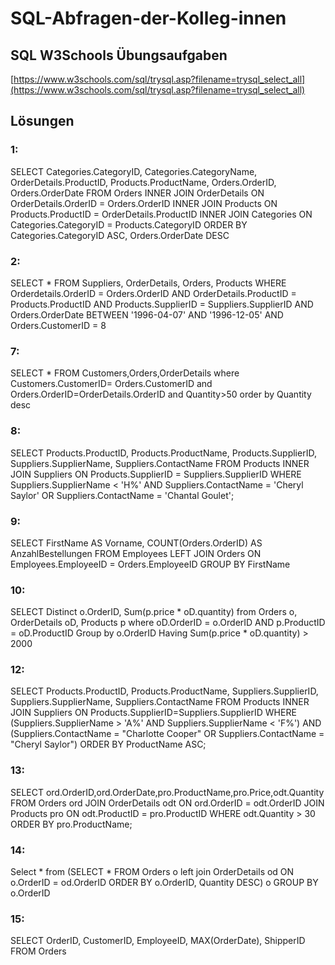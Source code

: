 # SQL-Abfragen-der-Kolleg-innen

## SQL W3Schools Übungsaufgaben
[https://www.w3schools.com/sql/trysql.asp?filename=trysql_select_all](https://www.w3schools.com/sql/trysql.asp?filename=trysql_select_all)

## Lösungen
### 1:
SELECT Categories.CategoryID, Categories.CategoryName, OrderDetails.ProductID, Products.ProductName, Orders.OrderID, Orders.OrderDate FROM Orders INNER JOIN OrderDetails ON OrderDetails.OrderID = Orders.OrderID INNER JOIN Products ON Products.ProductID = OrderDetails.ProductID INNER JOIN Categories ON Categories.CategoryID = Products.CategoryID ORDER BY Categories.CategoryID ASC, Orders.OrderDate DESC

### 2:
SELECT * FROM Suppliers, OrderDetails, Orders, Products WHERE Orderdetails.OrderID = Orders.OrderID AND OrderDetails.ProductID = Products.ProductID AND Products.SupplierID = Suppliers.SupplierID AND Orders.OrderDate BETWEEN '1996-04-07' AND '1996-12-05' AND Orders.CustomerID = 8

### 7:
SELECT * FROM Customers,Orders,OrderDetails where Customers.CustomerID= Orders.CustomerID and Orders.OrderID=OrderDetails.OrderID and Quantity>50 order by Quantity desc

### 8:
SELECT Products.ProductID, Products.ProductName, Products.SupplierID, Suppliers.SupplierName, Suppliers.ContactName FROM Products INNER JOIN Suppliers ON Products.SupplierID = Suppliers.SupplierID WHERE Suppliers.SupplierName < 'H%' AND Suppliers.ContactName = 'Cheryl Saylor' OR Suppliers.ContactName = 'Chantal Goulet';

### 9:
SELECT FirstName AS Vorname, COUNT(Orders.OrderID) AS AnzahlBestellungen FROM Employees LEFT JOIN Orders ON Employees.EmployeeID = Orders.EmployeeID GROUP BY FirstName

### 10:
SELECT Distinct o.OrderID, Sum(p.price * oD.quantity)  from Orders o, OrderDetails oD, Products p where oD.OrderID = o.OrderID AND p.ProductID = oD.ProductID Group by o.OrderID Having Sum(p.price * oD.quantity) > 2000

### 12:
SELECT Products.ProductID, Products.ProductName, Suppliers.SupplierID, Suppliers.SupplierName, Suppliers.ContactName FROM Products INNER JOIN Suppliers ON Products.SupplierID=Suppliers.SupplierID WHERE (Suppliers.SupplierName > 'A%' AND Suppliers.SupplierName < 'F%') AND (Suppliers.ContactName = "Charlotte Cooper" OR Suppliers.ContactName = "Cheryl Saylor") ORDER BY ProductName ASC;

### 13:
SELECT ord.OrderID,ord.OrderDate,pro.ProductName,pro.Price,odt.Quantity FROM Orders ord JOIN OrderDetails odt ON ord.OrderID = odt.OrderID JOIN Products pro ON odt.ProductID = pro.ProductID WHERE odt.Quantity > 30 ORDER BY pro.ProductName;

### 14:
Select * from (SELECT * FROM Orders o left join OrderDetails od ON o.OrderID = od.OrderID ORDER BY o.OrderID, Quantity DESC) o GROUP BY o.OrderID

### 15:
SELECT OrderID, CustomerID, EmployeeID, MAX(OrderDate), ShipperID FROM Orders
